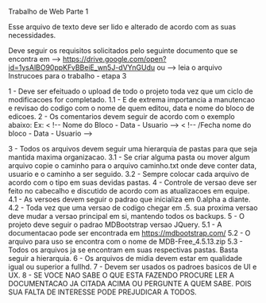 Trabalho de Web Parte 1

Esse arquivo de texto deve ser lido e alterado de acordo com as suas necessidades.

Deve seguir os requisitos solicitados pelo seguinte documento que se encontra em
--> https://drive.google.com/open?id=1ysAlBO90ppKFvBBeiE_wn5J-dVYnGUdu
ou 
--> leia o arquivo Instrucoes para o trabalho - etapa 3

1 - Deve ser efeituado o upload de todo o projeto toda vez que um ciclo de modificacoes for completado. 
  1.1 - E de extrema importancia a manutencao e revisao do codigo com o nome de quem editou, data e nome do bloco de edicoes.
2 - Os comentarios devem seguir de acordo com o exemplo abaixo:
Ex:
  < !-- Nome do Bloco - Data - Usuario -->
  < !-- /Fecha nome do bloco - Data - Usuario -->
  
3 - Todos os arquivos devem seguir uma hierarquia de pastas para que seja mantida maxima organizacao.
  3.1 - Se criar alguma pasta ou mover algum arquivo copie o caminho para o arquivo caminho.txt onde deve conter data, usuario  e o caminho a ser seguido.
  3.2 - Sempre colocar cada arquivo de acordo com o tipo em suas devidas pastas.
4 - Controle de versao deve ser feito no cabecalho e discutido de acordo com as atualizacoes em equipe.
  4.1 - As versoes devem seguir o padrao que inicializa em 0.alpha a diante. 
  4.2 - Toda vez que uma versao de codigo chegar em .5. sua proxima versao deve mudar a versao principal em si, mantendo todos os backups.
5 - O projeto deve seguir o padrao MDBootstrap versao JQuery.
  5.1 - A documentacao pode ser encontrada em https://mdbootstrap.com/
  5.2 - O arquivo para uso se encontra com o nome de MDB-Free_4.5.13.zip
  5.3 - Todos os arquivos ja se encontram em suas respectivas pastas. Basta seguir a hierarquia.
6 - Os arquivos de midia devem estar em qualidade igual ou superior a fullhd.
7 - Devem ser usados os padroes basicos de UI e UX.
8 - SE VOCE NAO SABE O QUE ESTA FAZENDO PROCURE LER A DOCUMENTACAO JA CITADA ACIMA OU PERGUNTE A QUEM SABE. POIS SUA FALTA DE INTERESSE PODE PREJUDICAR A TODOS.
